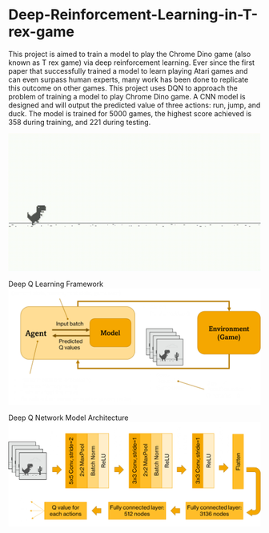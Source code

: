 # Deep-Reinforcement-Learning-in-T-rex-game

This project is aimed to train a model to play the Chrome Dino game (also known as T rex game) via deep reinforcement learning. Ever since the first paper that successfully trained a model to learn playing Atari games and can even surpass human experts, many work has been done to replicate this outcome on other games. This project uses DQN to approach the problem of training a model to play Chrome Dino game. A CNN model is designed and will output the predicted value of three actions: run, jump, and duck. The model is trained for 5000 games, the highest score achieved is 358 during training, and 221 during testing.

![alt text](Demo.gif?raw=true)

Deep Q Learning Framework
![alt text](Deep_Q_Learning.png?raw=true)

Deep Q Network Model Architecture
![alt text](Deep_Q_Network_model_architecture.png?raw=true)
